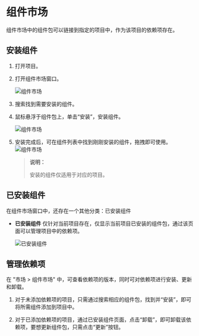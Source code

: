 # 组件市场

组件市场中的组件包可以链接到指定的项目中，作为该项目的依赖项存在。

## 安装组件

1. 打开项目。
2. 打开组件市场窗口。

   ![组件市场](https://docimages.blob.core.chinacloudapi.cn/images/Studio/Market/activitymarket20201214.png)

3. 搜索找到需要安装的组件。
4. 鼠标悬浮于组件包上，单击“安装”，安装组件。

    ![组件市场](https://docimages.blob.core.chinacloudapi.cn/images/Studio/Market/installactivity20201214.png)

5. 安装完成后，可在组件列表中找到刚刚安装的组件，拖拽即可使用。
   ![组件市场](https://docimages.blob.core.chinacloudapi.cn/images/Studio/Market/instalactivitytool20201214.png)

   > **说明：**
   >
   > 安装的组件仅适用于对应的项目。

## 已安装组件

在组件市场窗口中，还存在一个其他分类：已安装组件

* **已安装组件** 仅针对当前项目存在，仅显示当前项目已安装的组件包，通过该页面可以管理项目中的依赖项。

    ![已安装组件](https://docimages.blob.core.chinacloudapi.cn/images/Studio/Market/installactivitydone20201214.png)

## 管理依赖项

在 "市场 > 组件市场" 中，可查看依赖项的版本，同时可对依赖项进行安装、更新和卸载。

1. 对于未添加依赖项的项目，只需通过搜索相应的组件包，找到并“安装”，即可将所需组件添加到项目中。

2. 对于已添加依赖项的项目，通过已安装组件页面，点击“卸载”，即可卸载该依赖项，要想更新组件包，只需点击“更新”按钮。
